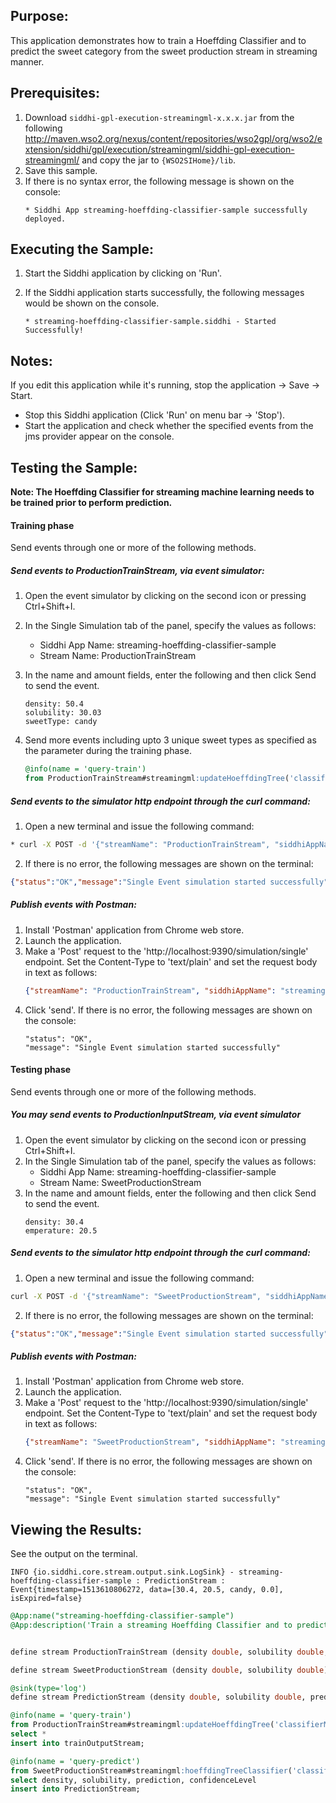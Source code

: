 
## Purpose:
This application demonstrates how to train a Hoeffding Classifier and to predict the sweet category from the sweet production stream in streaming manner.

## Prerequisites:

1) Download `siddhi-gpl-execution-streamingml-x.x.x.jar` from the following http://maven.wso2.org/nexus/content/repositories/wso2gpl/org/wso2/extension/siddhi/gpl/execution/streamingml/siddhi-gpl-execution-streamingml/ and copy the jar to `{WSO2SIHome}/lib`.
2) Save this sample.
3) If there is no syntax error, the following message is shown on the console:
	```
	* Siddhi App streaming-hoeffding-classifier-sample successfully deployed.
	```

## Executing the Sample:
1) Start the Siddhi application by clicking on 'Run'.
2) If the Siddhi application starts successfully, the following messages would be shown on the console.

	```
	* streaming-hoeffding-classifier-sample.siddhi - Started Successfully!
	```

## Notes:
If you edit this application while it's running, stop the application -> Save -> Start.
* Stop this Siddhi application (Click 'Run' on menu bar -> 'Stop').
* Start the application and check whether the specified events from the jms provider appear on the console.

## Testing the Sample:
**Note: The Hoeffding Classifier for streaming machine learning needs to be trained prior to perform prediction.**

#### Training phase
Send events through one or more of the following methods.

##### Send events to ProductionTrainStream, via event simulator:
1) Open the event simulator by clicking on the second icon or pressing Ctrl+Shift+I.
2) In the Single Simulation tab of the panel, specify the values as follows:
	* Siddhi App Name: streaming-hoeffding-classifier-sample
	* Stream Name: ProductionTrainStream
3) In the name and amount fields, enter the following and then click Send to send the event.
	```
	density: 50.4
	solubility: 30.03
	sweetType: candy
	```

4) Send more events including upto 3 unique sweet types as specified as the parameter during the training phase.
	```sql
	@info(name = 'query-train')
	from ProductionTrainStream#streamingml:updateHoeffdingTree('classifierModel', 3, density, solubility, sweetType )
	```

##### Send events to the simulator http endpoint through the curl command:
1) Open a new terminal and issue the following command:
```bash
* curl -X POST -d '{"streamName": "ProductionTrainStream", "siddhiAppName": "streaming-hoeffding-classifier-sample","data": [50.4, 30.03, candy]}' http://localhost:9390/simulation/single -H 'content-type: text/plain'
```
2) If there is no error, the following messages are shown on the terminal:
```json
{"status":"OK","message":"Single Event simulation started successfully"}
```

##### Publish events with Postman:
1) Install 'Postman' application from Chrome web store.
2) Launch the application.
3) Make a 'Post' request to the 'http://localhost:9390/simulation/single' endpoint. Set the Content-Type to 'text/plain' and set the request body in text as follows:
	```json
	{"streamName": "ProductionTrainStream", "siddhiAppName": "streaming-hoeffding-classifier-sample","data": [50.4, 30.03, candy]}
	```
4) Click 'send'. If there is no error, the following messages are shown on the console:
	```
	"status": "OK",
	"message": "Single Event simulation started successfully"
	```

#### Testing phase
Send events through one or more of the following methods.

##### You may send events to ProductionInputStream, via event simulator
1) Open the event simulator by clicking on the second icon or pressing Ctrl+Shift+I.
2) In the Single Simulation tab of the panel, specify the values as follows:
	* Siddhi App Name: streaming-hoeffding-classifier-sample
	* Stream Name: SweetProductionStream
3) In the name and amount fields, enter the following and then click Send to send the event.
	```
	density: 30.4
	emperature: 20.5
	```

##### Send events to the simulator http endpoint through the curl command:
1) Open a new terminal and issue the following command:
```bash
curl -X POST -d '{"streamName": "SweetProductionStream", "siddhiAppName": "streaming-hoeffding-classifier-sample","data": [30.4, 20.5]}' http://localhost:9390/simulation/single -H 'content-type: text/plain'
```
2) If there is no error, the following messages are shown on the terminal:
```json
{"status":"OK","message":"Single Event simulation started successfully"}
```

##### Publish events with Postman:
1) Install 'Postman' application from Chrome web store.
2) Launch the application.
3) Make a 'Post' request to the 'http://localhost:9390/simulation/single' endpoint. Set the Content-Type to 'text/plain' and set the request body in text as follows:
	```json
	{"streamName": "SweetProductionStream", "siddhiAppName": "streaming-hoeffding-classifier-sample","data": [30.4, 20.5]}
	```
4) Click 'send'. If there is no error, the following messages are shown on the console:
	```
	"status": "OK",
	"message": "Single Event simulation started successfully"
	```

## Viewing the Results:
See the output on the terminal.
```
INFO {io.siddhi.core.stream.output.sink.LogSink} - streaming-hoeffding-classifier-sample : PredictionStream : Event{timestamp=1513610806272, data=[30.4, 20.5, candy, 0.0], isExpired=false}
```

```sql
@App:name("streaming-hoeffding-classifier-sample")
@App:description('Train a streaming Hoeffding Classifier and to predict the type of sweet.')


define stream ProductionTrainStream (density double, solubility double, sweetType string );

define stream SweetProductionStream (density double, solubility double);

@sink(type='log')
define stream PredictionStream (density double, solubility double, prediction string, confidenceLevel double);

@info(name = 'query-train')
from ProductionTrainStream#streamingml:updateHoeffdingTree('classifierModel', 3, density, solubility, sweetType )
select *
insert into trainOutputStream;

@info(name = 'query-predict')
from SweetProductionStream#streamingml:hoeffdingTreeClassifier('classifierModel', density, solubility )
select density, solubility, prediction, confidenceLevel
insert into PredictionStream;
```